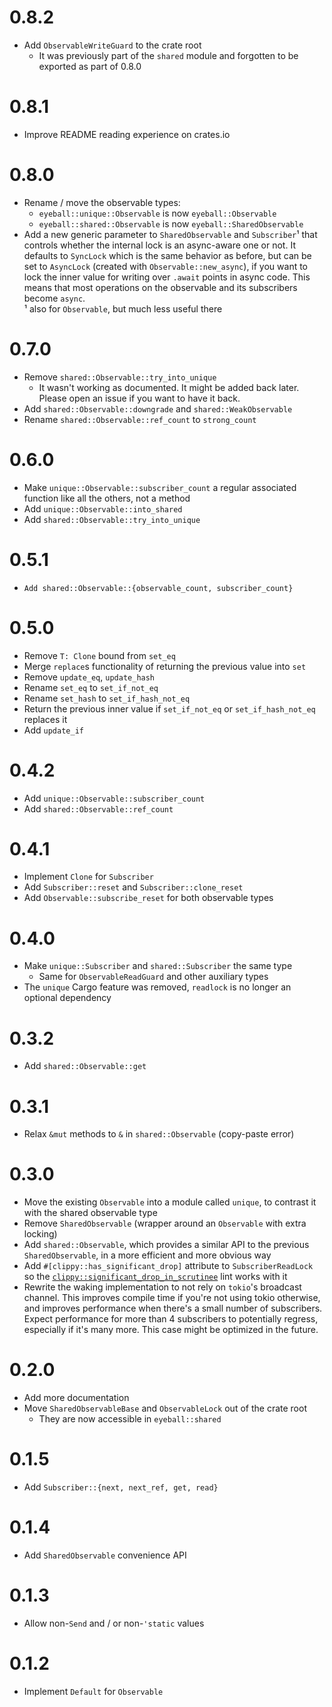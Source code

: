 # 0.8.2

- Add `ObservableWriteGuard` to the crate root
  - It was previously part of the `shared` module and forgotten to be exported
    as part of 0.8.0

# 0.8.1

- Improve README reading experience on crates.io

# 0.8.0

- Rename / move the observable types:
  - `eyeball::unique::Observable` is now `eyeball::Observable`
  - `eyeball::shared::Observable` is now `eyeball::SharedObservable`
- Add a new generic parameter to `SharedObservable` and `Subscriber`¹ that
  controls whether the internal lock is an async-aware one or not. It defaults
  to `SyncLock` which is the same behavior as before, but can be set to
  `AsyncLock` (created with `Observable::new_async`), if you want to lock the
  inner value for writing over `.await` points in async code. This means that
  most operations on the observable and its subscribers become `async`.\
  ¹ also for `Observable`, but much less useful there

# 0.7.0

- Remove `shared::Observable::try_into_unique`
  - It wasn't working as documented. It might be added back later. Please open
    an issue if you want to have it back.
- Add `shared::Observable::downgrade` and `shared::WeakObservable`
- Rename `shared::Observable::ref_count` to `strong_count`

# 0.6.0

- Make `unique::Observable::subscriber_count` a regular associated function like
  all the others, not a method
- Add `unique::Observable::into_shared`
- Add `shared::Observable::try_into_unique`

# 0.5.1

- `Add shared::Observable::{observable_count, subscriber_count}`

# 0.5.0

- Remove `T: Clone` bound from `set_eq`
- Merge `replace`s functionality of returning the previous value into `set`
- Remove `update_eq`, `update_hash`
- Rename `set_eq` to `set_if_not_eq`
- Rename `set_hash` to `set_if_hash_not_eq`
- Return the previous inner value if `set_if_not_eq` or `set_if_hash_not_eq`
  replaces it
- Add `update_if`

# 0.4.2

- Add `unique::Observable::subscriber_count`
- Add `shared::Observable::ref_count`

# 0.4.1

- Implement `Clone` for `Subscriber`
- Add `Subscriber::reset` and `Subscriber::clone_reset`
- Add `Observable::subscribe_reset` for both observable types

# 0.4.0

- Make `unique::Subscriber` and `shared::Subscriber` the same type
  - Same for `ObservableReadGuard` and other auxiliary types
- The `unique` Cargo feature was removed, `readlock` is no longer an optional
  dependency

# 0.3.2

- Add `shared::Observable::get`

# 0.3.1

- Relax `&mut` methods to `&` in `shared::Observable` (copy-paste error)

# 0.3.0

- Move the existing `Observable` into a module called `unique`, to contrast it
  with the shared observable type
- Remove `SharedObservable` (wrapper around an `Observable` with extra locking)
- Add `shared::Observable`, which provides a similar API to the previous
  `SharedObservable`, in a more efficient and more obvious way
- Add `#[clippy::has_significant_drop]` attribute to `SubscriberReadLock` so the
  [`clippy::significant_drop_in_scrutinee`] lint works with it
- Rewrite the waking implementation to not rely on `tokio`'s broadcast channel.
  This improves compile time if you're not using tokio otherwise, and improves
  performance when there's a small number of subscribers. Expect performance for
  more than 4 subscribers to potentially regress, especially if it's many more.
  This case might be optimized in the future.

[`clippy::significant_drop_in_scrutinee`]: https://rust-lang.github.io/rust-clippy/master/index.html#significant_drop_in_scrutinee

# 0.2.0

- Add more documentation
- Move `SharedObservableBase` and `ObservableLock` out of the crate root
  - They are now accessible in `eyeball::shared`

# 0.1.5

- Add `Subscriber::{next, next_ref, get, read}`

# 0.1.4

- Add `SharedObservable` convenience API

# 0.1.3

- Allow non-`Send` and / or non-`'static` values

# 0.1.2

- Implement `Default` for `Observable`
